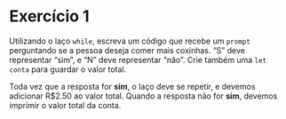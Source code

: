 # Exercício 1

Utilizando o laço `while`, escreva um código que recebe um `prompt` perguntando se a pessoa deseja comer mais coxinhas. “S” deve representar “sim”, e “N” deve representar “não”. Crie também uma `let conta` para guardar o valor total.

Toda vez que a resposta for **sim**, o laço deve se repetir, e devemos adicionar R$2.50 ao valor total. Quando a resposta não for **sim**, devemos imprimir o valor total da conta.
